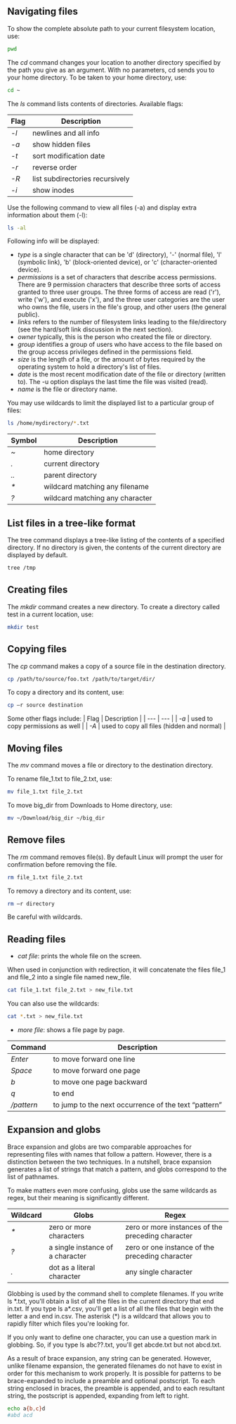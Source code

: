 <h2>Navigating files</h2>

To show the complete absolute path to your current filesystem location, use:

```bash
pwd
```

The <i>cd</i> command changes your location to another directory specified by the path you give as an argument. With no parameters, cd sends you to your home directory. To be taken to your home directory, use:

```bash
cd ~
```

The <i>ls</i> command lists contents of directories. Available flags:

| Flag | Description |
| --- | --- |
| <i>-l</i> | newlines and all info |
| <i>-a</i> | show hidden files |
| <i>-t</i> | sort modification date |
| <i>-r</i> | reverse order |
| <i>-R</i> |  list subdirectories recursively |
| <i>-i</i> | show inodes |

Use the following command to view all files (-a) and display extra information about them (-l):

```bash
ls -al
```

Following info will be displayed:

- <i>type</i> is a single character that can be 'd' (directory), '-' (normal file), 'l' (symbolic link), 'b' (block-oriented device), or 'c' (character-oriented device).
- <i>permissions</i> is a set of characters that describe access permissions. There are 9 permission characters that describe three sorts of access granted to three user groups. The three forms of access are read ('r'), write ('w'), and execute ('x'), and the three user categories are the user who owns the file, users in the file's group, and other users (the general public).
- <i>links</i> refers to the number of filesystem links leading to the file/directory (see the hard/soft link discussion in the next section).
- <i>owner</i> typically, this is the person who created the file or directory.
- <i>group</i> identifies a group of users who have access to the file based on the group access privileges defined in the permissions field.
- <i>size</i> is the length of a file, or the amount of bytes required by the operating system to hold a directory's list of files.
- <i>date</i> is the most recent modification date of the file or directory (written to). The -u option displays the last time the file was visited (read).
- <i>name</i> is the file or directory name.

You may use wildcards to limit the displayed list to a particular group of files:

```bash
ls /home/mydirectory/*.txt
```

| Symbol | Description |
| --- | --- |
| <i>~</i> | home directory |
| <i>.</i> | current directory |
| <i>..</i> | parent directory |
| <i>*</i> | wildcard matching any filename |
| <i>?</i> | wildcard matching any character |

<h2>List files in a tree-like format</h2>
The tree command displays a tree-like listing of the contents of a specified directory. If no directory is given, the contents of the current directory are displayed by default.

```bash
tree /tmp
```

<h2>Creating files</h2>

The <i>mkdir</i> command creates a new directory. To create a directory called test in a current location, use:

```bash
mkdir test
```

<h2>Copying files</h2>

The <i>cp</i> command makes a copy of a source file in the destination directory.

```bash
cp /path/to/source/foo.txt /path/to/target/dir/
```

To copy a directory and its content, use:

```bash
cp –r source destination
```

Some other flags include:
| Flag | Description |
| --- | --- |
| <i>-a</i> | used to copy permissions as well |
| <i>-A</i> | used to copy all files (hidden and normal) |

<h2>Moving files</h2>

The <i>mv</i> command moves a file or directory to the destination directory. 

To rename file_1.txt to file_2.txt, use:

```bash
mv file_1.txt file_2.txt
```

To move big_dir from Downloads to Home directory, use:

```bash
mv ~/Download/big_dir ~/big_dir
```

<h2>Remove files</h2>

The <i>rm</i> command removes file(s). By default Linux will prompt the user for confirmation before removing the file.

```bash
rm file_1.txt file_2.txt
```

To removy a directory and its content, use:

```bash
rm –r directory
```

Be careful with wildcards.

<h2>Reading files</h2>

* <i>cat file</i>: prints the whole file on the screen. 

When used in conjunction with redirection, it will concatenate the files file_1 and file_2 into a single file named new_file.

```bash
cat file_1.txt file_2.txt > new_file.txt
```

You can also use the wildcards:

```bash
cat *.txt > new_file.txt
```

* <i>more file</i>: shows a file page by page. 

| Command | Description |
| --- | --- |
| <i>Enter</i> | to move forward one line |
| <i>Space</i> | to move forward one page |
| <i>b</i> | to move one page backward |
| <i>q</i> | to end |
| <i>/pattern</i> | to jump to the next occurrence of the text “pattern” |

<h2>Expansion and globs</h2>
Brace expansion and globs are two comparable approaches for representing files with names that follow a pattern.
However, there is a distinction between the two techniques.
In a nutshell, brace expansion generates a list of strings that match a pattern, and globs correspond to the list of pathnames.

To make matters even more confusing, globs use the same wildcards as regex, but their meaning is significantly different. 

| Wildcard | Globs | Regex |
| --- | --- | --- |
| <i>*</i> | zero or more characters | zero or more instances of the preceding character |
| <i>?</i> | a single instance of a character | zero or one instance of the preceding character |
| <i>.</i> | dot as a literal character  | any single character |

Globbing is used by the command shell to complete filenames. If you write ls \*.txt, you'll obtain a list of all the files in the current directory that end in.txt. If you type ls a*.csv, you'll get a list of all the files that begin with the letter a and end in.csv. The asterisk (\*) is a wildcard that allows you to rapidly filter which files you're looking for.

If you only want to define one character, you can use a question mark in globbing. So, if you type ls abc??.txt, you'll get abcde.txt but not abcd.txt.

As a result of brace expansion, any string can be generated. However, unlike filename expansion, the generated filenames do not have to exist in order for this mechanism to work properly. It is possible for patterns to be brace-expanded to include a preamble and optional postscript. To each string enclosed in braces, the preamble is appended, and to each resultant string, the postscript is appended, expanding from left to right. 

```bash
echo a{b,c}d
#abd acd
```

